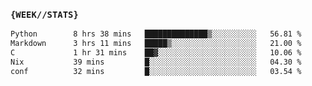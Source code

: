 ### `{WEEK//STATS}` 
<!--START_SECTION:waka-->

```txt
Python        8 hrs 38 mins   ██████████████▒░░░░░░░░░░   56.81 %
Markdown      3 hrs 11 mins   █████▒░░░░░░░░░░░░░░░░░░░   21.00 %
C             1 hr 31 mins    ██▓░░░░░░░░░░░░░░░░░░░░░░   10.06 %
Nix           39 mins         █░░░░░░░░░░░░░░░░░░░░░░░░   04.30 %
conf          32 mins         █░░░░░░░░░░░░░░░░░░░░░░░░   03.54 %
```

<!--END_SECTION:waka-->
